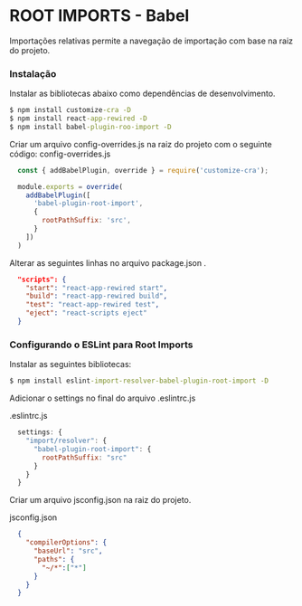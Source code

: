 # ROOT IMPORTS - Babel

Importações relativas permite a navegação de importação com base na raiz do projeto.

### Instalação

Instalar as bibliotecas abaixo como dependências de desenvolvimento.
```cmd
$ npm install customize-cra -D
$ npm install react-app-rewired -D
$ npm install babel-plugin-roo-import -D
```

Criar um arquivo config-overrides.js na raiz do projeto com o seguinte código:
config-overrides.js
```js
  const { addBabelPlugin, override } = require('customize-cra');

  module.exports = override(
    addBabelPlugin([
      'babel-plugin-root-import',
      {
        rootPathSuffix: 'src',
      }
    ])
  )
```

Alterar as seguintes linhas no arquivo package.json .
```json
  "scripts": {
    "start": "react-app-rewired start",
    "build": "react-app-rewired build",
    "test": "react-app-rewired test",
    "eject": "react-scripts eject"
  }
```

### Configurando o ESLint para Root Imports

Instalar as seguintes bibliotecas:
```cmd
$ npm install eslint-import-resolver-babel-plugin-root-import -D
```
Adicionar o settings no final do arquivo .eslintrc.js

.eslintrc.js
```js
  settings: {
    "import/resolver": {
      "babel-plugin-root-import": {
        rootPathSuffix: "src"
      }
    }
  }

```
Criar um arquivo jsconfig.json na raiz do projeto.

jsconfig.json
```json
  {
    "compilerOptions": {
      "baseUrl": "src",
      "paths": {
        "~/*":["*"]
      }
    }
  }
```
